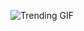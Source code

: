 ![Trending GIF](https://media1.giphy.com/media/v1.Y2lkPThiYjIxNzcyZmI0OGI3aHZkazRpY3c3aHhuYWUwOGFicHhiM29oMHUzY28wMXRnbCZlcD12MV9naWZzX3NlYXJjaCZjdD1n/xUPGcEliCc7bETyfO8/giphy.gif)
